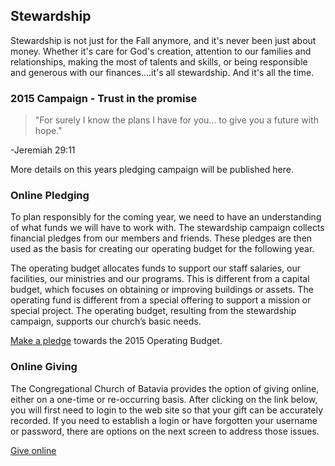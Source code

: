 ## Stewardship

Stewardship is not just for the Fall anymore, and it's never been just about money. Whether it's care for God's creation, attention to our families and relationships, making the most of talents and skills, or being responsible and generous with our finances....it's all stewardship. And it's all the time.

### 2015 Campaign - Trust in the promise

> "For surely I know the plans I have for you... to give you a future with hope."

-Jeremiah 29:11

More details on this years pledging campaign will be published here.

### Online Pledging
To plan responsibly for the coming year, we need to have an understanding of what funds we will have to work with. The stewardship campaign collects financial pledges from our members and friends. These pledges are then used as the basis for creating our operating budget for the following year.

The operating budget allocates funds to support our staff salaries, our facilities, our ministries and our programs. This is different from a capital budget, which focuses on obtaining or improving buildings or assets. The operating fund is different from a special offering to support a mission or special project. The operating budget, resulting from the stewardship campaign, supports our church’s basic needs.

[Make a pledge](http://www.congregationalchurch.org/form13941.htm) towards the 2015 Operating Budget.

### Online Giving

The Congregational Church of Batavia provides the option of giving online, either on a one-time or re-occurring basis. After clicking on the link below, you will first need to login to the web site so that your gift can be accurately recorded. If you need to establish a login or have forgotten your username or password, there are options on the next screen to address those issues.

[Give online](https://secure.accessacs.com/access/nonmemberlogin.aspx?sn=110319&sc=give) 